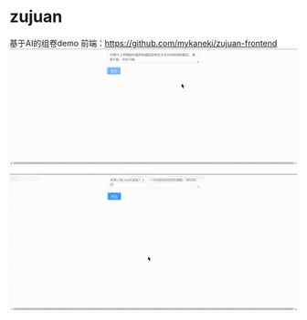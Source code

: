 # zujuan
基于AI的组卷demo
前端：https://github.com/mykaneki/zujuan-frontend
![组卷示例1](./README.assets/%E7%BB%84%E5%8D%B7%E7%A4%BA%E4%BE%8B1.gif)

![组卷示例2](./README.assets/%E7%BB%84%E5%8D%B7%E7%A4%BA%E4%BE%8B2.gif)
